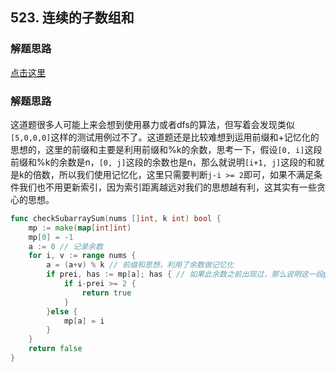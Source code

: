 ## 523. 连续的子数组和

### 解题思路

[点击这里](https://leetcode-cn.com/problems/continuous-subarray-sum/)

### 解题思路

这道题很多人可能上来会想到使用暴力或者dfs的算法，但写着会发现类似`[5,0,0,0]`这样的测试用例过不了。这道题还是比较难想到运用前缀和+记忆化的思想的，这里的前缀和主要是利用前缀和%k的余数，思考一下，假设`[0, i]`这段前缀和%k的余数是n，`[0, j]`这段的余数也是n，那么就说明`[i+1, j]`这段的和就是k的倍数，所以我们使用记忆化，这里只需要判断`j-i >= 2`即可，如果不满足条件我们也不用更新索引，因为索引距离越远对我们的思想越有利，这其实有一些贪心的思想。

```go
func checkSubarraySum(nums []int, k int) bool {
    mp := make(map[int]int)
    mp[0] = -1
    a := 0 // 记录余数
    for i, v := range nums {
        a = (a+v) % k // 前缀和思想，利用了余数做记忆化
        if prei, has := mp[a]; has { // 如果此余数之前出现过，那么说明这一段prei+1到i的和就是k的倍数
            if i-prei >= 2 {
                return true
            }
        }else {
            mp[a] = i
        }
    }
    return false
}

```